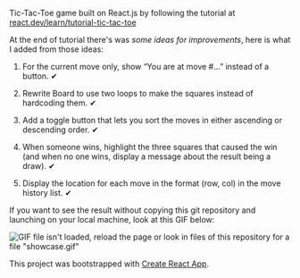 Tic-Tac-Toe game built on React.js by following the tutorial at [react.dev/learn/tutorial-tic-tac-toe](https://react.dev/learn/tutorial-tic-tac-toe)

At the end of tutorial there's was *some ideas for improvements*, here is what I added from those ideas:
1. For the current move only, show “You are at move #…” instead of a button. ✔

2. Rewrite Board to use two loops to make the squares instead of hardcoding them. ✔

3. Add a toggle button that lets you sort the moves in either ascending or descending order. ✔

4. When someone wins, highlight the three squares that caused the win (and when no one wins, display a message about the result being a draw). ✔

5. Display the location for each move in the format (row, col) in the move history list. ✔

If you want to see the result without copying this git repository and launching on your local machine, look at this GIF below:

![GIF file isn't loaded, reload the page or look in files of this repository for a file "showcase.gif"](showcase.gif)

This project was bootstrapped with [Create React App](https://github.com/facebook/create-react-app).
